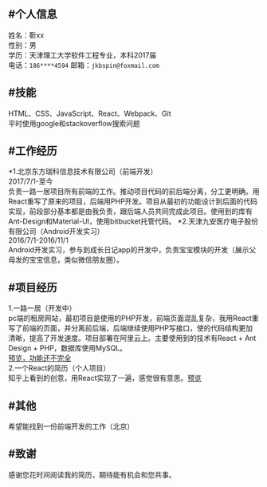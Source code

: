 #个人信息
----
姓名：靳xx<br>
性别：男<br>
学历：天津理工大学软件工程专业，本科2017届<br>
电话：`186****4594` 邮箱：`jkbspin@foxmail.com`<br>

#技能
----
HTML、CSS、JavaScript、React、Webpack、Git<br>
平时使用google和stackoverflow搜索问题

#工作经历
----
*1.北京东方瑞科信息技术有限公司（前端开发）<br>2017/7/1-至今<br>负责一路一居项目所有前端的工作。推动项目代码的前后端分离，分工更明确。用React重写了原来的项目，后端用PHP开发。项目从最初的功能设计到后面的代码实现，前段部分基本都是由我负责，跟后端人员共同完成此项目。使用到的库有Ant-Design和Material-UI，使用bitbucket托管代码。
*2.天津九安医疗电子股份有限公司（Android开发实习）<br>2016/7/1-2016/11/1<br>Android开发实习，参与到成长日记app的开发中，负责宝宝模块的开发（展示父母发的宝宝信息，类似微信朋友圈）。

#项目经历
----
1.一路一居（开发中）<br>
pc端的租房网站，最初项目是使用的PHP开发，前端页面混乱复杂，我用React重写了前端的页面，并分离前后端，后端继续使用PHP写接口，使的代码结构更加清晰，提高了开发速度。项目部署在阿里云上。主要使用到的技术有React + Ant Design + PHP，数据库使用MySQL。<br>[预览，功能还不完全](http://www.yiluyiju.com/)<br>
2.一个React的简历（个人项目）<br>
知乎上看到的创意，用React实现了一遍，感觉很有意思。[预览](https://spinjkb.github.io/resume/build/index.html)

#其他
----
希望能找到一份前端开发的工作（北京）

#致谢
----
感谢您花时间阅读我的简历，期待能有机会和您共事。